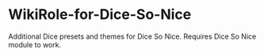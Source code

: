 # WikiRole-for-Dice-So-Nice
Additional Dice presets and themes for Dice So Nice. Requires Dice So Nice module to work.
